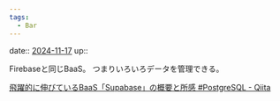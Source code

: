 ```yaml
---
tags:
  - Bar
---
```


date:: [2024-11-17](Daily_Note/2024-11-17.md)
up::

Firebaseと同じBaaS。
つまりいろいろデータを管理できる。


[飛躍的に伸びているBaaS「Supabase」の概要と所感 #PostgreSQL - Qiita](https://qiita.com/kabochapo/items/6a2a391832825d17af7d)